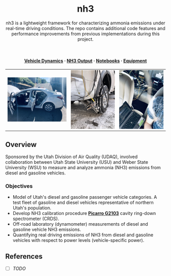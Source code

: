 <div align="center" style="text-align: center;">

# **nh3**

nh3 is a lightweight framework for characterizing ammonia emissions under real-time driving conditions. The repo contains additional code features and performance improvements from previous implementations during this project.

<br>

<h4>
  <a href="https://github.com/sdbuit/nh3/blob/origin/docs/vehicle-dynamics.md" rel="./docs/">Vehicle Dynamics</a>
  <span> · </span>
  <a href="https://github.com/sdbuit/nh3/blob/origin/docs/nh3-output.md">NH3 Output</a>
  <span> · </span>
  <a href="https://github.com/sdbuit/nh3/blob/origin/notebooks/">Notebooks</a>
  <span> · </span>
  <a href="https://github.com/sdbuit/nh3/blob/origin/docs/">Equipment</a>
</h4>
</div>

<table>
  <tr>
    <td><a href="" title=""><img src="docs/images/2015_Toyota_Corolla.jpg"></a></td>
    <td><a href="" title=""><img src="docs/images/Exhaust_Instrumentation_Setup.jpg"></a></td>
    <td><a href="" title=""><img src="docs/images/Data_Collection_POV.jpg"></a></td>
  </tr>
</table>


## Overview

Sponsored by the Utah Division of Air Quality (UDAQ), involved collaboration between Utah State University (USU) and Weber State University (WSU) to measure and analyze ammonia (NH3) emissions from diesel and gasoline vehicles.

### Objectives

* Model of Utah's diesel and gasoline passenger vehicle categories. A test fleet of gasoline and diesel vehicles representative of northern Utah's population.
* Develop NH3 calibration procedure **[Picarro G2103](/docs/datasheet/Picarro_G2103_Analyzer_Datasheet_200806.pdf)** cavity ring-down spectrometer (CRDS).
* Off-road laboratory (dynamometer) measurements of diesel and gasoline vehicle NH3 emissions.
* Quantifying real driving emissions of NH3 from diesel and gasoline vehicles with respect to power levels (vehicle-specific power).

## References

- [ ] _TODO_
